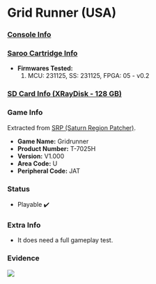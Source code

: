 # Grid Runner (USA)

### [Console Info](../../../../../Info/Consoles/VA13/README.md)

### [Saroo Cartridge Info](../../../../../Info/Cartridges/RetroGameParadiseStore/1.32F/README.md)

- <b>Firmwares Tested:</b>
  1. MCU: 231125, SS: 231125, FPGA: 05 - v0.2

### [SD Card Info (XRayDisk - 128 GB)](../../../../../Info/SdCards/XRayDisk/128GB/fat32/README.md)

### Game Info

Extracted from [SRP (Saturn Region Patcher)](https://segaxtreme.net/resources/saturn-region-patcher.81/download).

- <b>Game Name:</b> Gridrunner
- <b>Product Number:</b> T-7025H
- <b>Version:</b> V1.000
- <b>Area Code:</b> U
- <b>Peripheral Code:</b> JAT

### Status

- Playable :heavy_check_mark:

### Extra Info

- It does need a full gameplay test.

### Evidence

[![](https://img.youtube.com/vi/q5JlQoC5NuA/0.jpg)](https://www.youtube.com/watch?v=q5JlQoC5NuA)
